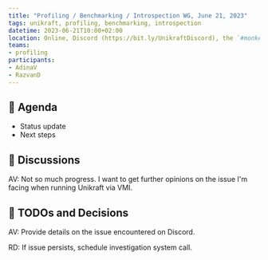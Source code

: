 ```yaml
---
title: "Profiling / Benchmarking / Introspection WG, June 21, 2023"
tags: unikraft, profiling, benchmarking, introspection
datetime: 2023-06-21T10:00+02:00
location: Online, Discord (https://bit.ly/UnikraftDiscord), the `#monkey-business` voice channel
teams:
- profiling
participants:
- AdinaV
- RazvanD
---
```


## :dart: Agenda

- Status update
- Next steps

## :closed_book: Discussions

AV: Not so much progress.
I want to get further opinions on the issue I'm facing when running Unikraft via VMI.

## :wrench: TODOs and Decisions

AV: Provide details on the issue encountered on Discord.

RD: If issue persists, schedule investigation system call.
